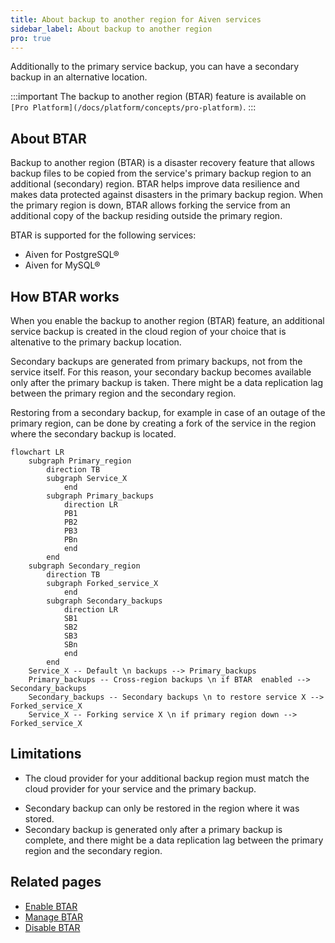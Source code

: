 ```yaml
---
title: About backup to another region for Aiven services
sidebar_label: About backup to another region
pro: true
---
```


Additionally to the primary service backup, you can have a secondary backup in an alternative location.

:::important
The backup to another region (BTAR) feature is available on
`[Pro Platform](/docs/platform/concepts/pro-platform)`.
:::

## About BTAR

Backup to another region (BTAR) is a disaster recovery feature that allows backup
files to be copied from the service's primary backup region to an additional (secondary)
region. BTAR helps improve data resilience and makes data protected against disasters in
the primary backup region. When the primary region is down, BTAR allows forking the service
from an additional copy of the backup residing outside the primary region.

BTAR is supported for the following services:

- Aiven for PostgreSQL®
- Aiven for MySQL®

## How BTAR works

When you enable the backup to another region (BTAR) feature, an additional service backup
is created in the cloud region of your choice that is altenative to the primary backup
location.

Secondary backups are generated from primary backups, not from the service itself. For
this reason, your secondary backup becomes available only after the primary backup is
taken. There might be a data replication lag between the primary region and the secondary
region.

Restoring from a secondary backup, for example in case of an outage of the primary region,
can be done by creating a fork of the service in the region where the secondary backup is
located.

```mermaid
flowchart LR
    subgraph Primary_region
        direction TB
        subgraph Service_X
            end
        subgraph Primary_backups
            direction LR
            PB1
            PB2
            PB3
            PBn
            end
        end
    subgraph Secondary_region
        direction TB
        subgraph Forked_service_X
            end
        subgraph Secondary_backups
            direction LR
            SB1
            SB2
            SB3
            SBn
            end
        end
    Service_X -- Default \n backups --> Primary_backups
    Primary_backups -- Cross-region backups \n if BTAR  enabled --> Secondary_backups
    Secondary_backups -- Secondary backups \n to restore service X --> Forked_service_X
    Service_X -- Forking service X \n if primary region down --> Forked_service_X
```

## Limitations

- The cloud provider for your additional backup region must match the cloud provider for
  your service and the primary backup.
<!-- Coming soon!
- To
  [restore your service from an additional backup](/docs/platform/howto/btar/manage-backup-to-another-region)
  using point-in-time recovery (PITR), set up the time to no later than the time of the
  latest backup.
 -->
- Secondary backup can only be restored in the region where it was stored.
- Secondary backup is generated only after a primary backup is complete, and there might
  be a data replication lag between the primary region and the secondary region.

## Related pages

- [Enable BTAR](/docs/platform/howto/btar/enable-backup-to-another-region)
- [Manage BTAR](/docs/platform/howto/btar/manage-backup-to-another-region)
- [Disable BTAR](/docs/platform/howto/btar/disable-backup-to-another-region)
